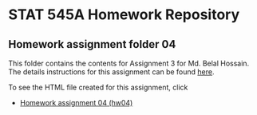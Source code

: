 # STAT 545A Homework Repository
## Homework assignment folder 04

This folder contains the contents for Assignment 3 for Md. Belal Hossain. The details instructions for this assignment can be found [here](https://stat545.stat.ubc.ca/evaluation/hw04/hw04/).

To see the HTML file created for this assignment, click
* [Homework assignment 04 (hw04)](https://stat545-ubc-hw-2019-20.github.io/stat545-hw-belalanik/hw04/hw04.html)
